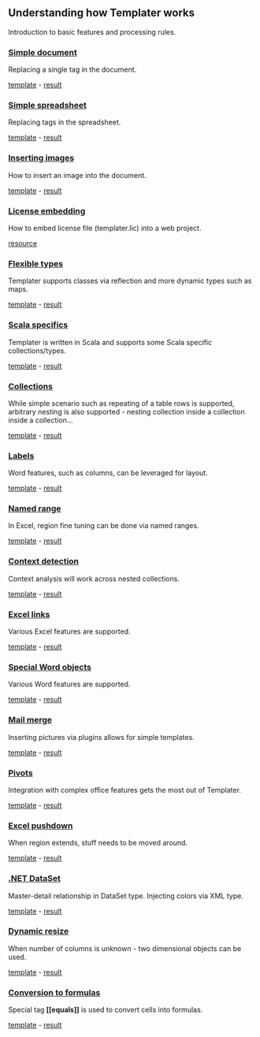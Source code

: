 ## Understanding how Templater works

Introduction to basic features and processing rules.

### [Simple document](SimpleDocument%20(.NET)/Readme.md)

Replacing a single tag in the document.

[template](SimpleDocument%20(.NET)/MyDocument.docx?raw=true) - [result](SimpleDocument%20(.NET)/result.docx?raw=true)

### [Simple spreadsheet](SimpleSpreadsheet%20(.NET)/Readme.md)

Replacing tags in the spreadsheet.

[template](SimpleSpreadsheet%20(.NET)/MySpreadsheet.xlsx?raw=true) - [result](SimpleSpreadsheet%20(.NET)/result.xlsx?raw=true)

### [Inserting images](ImageExample%20(Java)/Readme.md)

How to insert an image into the document.

[template](ImageExample%20(Java)/src/main/resources/Picture.docx?raw=true) - [result](ImageExample%20(Java)/result.docx?raw=true)

### [License embedding](WebExample%20(.NET)/Readme.md)

How to embed license file (templater.lic) into a web project.

[resource](WebExample%20(.NET)[WebExample%20(.NET)/TemplaterWeb.csproj#L96)

### [Flexible types](MapExample%20(Java)/Readme.md)

Templater supports classes via reflection and more dynamic types such as maps.

[template](MapExample%20(Java)/src/main/resources/MyMap.docx?raw=true) - [result](MapExample%20(Java)/result.docx?raw=true)

### [Scala specifics](BeerList%20(Scala)/Readme.md)

Templater is written in Scala and supports some Scala specific collections/types.

[template](BeerList%20(Scala)/src/main/resources/BeerList.docx?raw=true) - [result](BeerList%20(Scala)/result.docx?raw=true)

### [Collections](ListExample%20(Java)/Readme.md)

While simple scenario such as repeating of a table rows is supported, arbitrary nesting is also supported - nesting collection inside a collection inside a collection...

[template](ListExample%20(Java)/src/main/resources/MyList.docx?raw=true) - [result](ListExample%20(Java)/result.docx?raw=true)

### [Labels](Labels%20(.NET)/Readme.md)

Word features, such as columns, can be leveraged for layout.

[template](Labels%20(.NET)/label.docx?raw=true) - [result](Labels%20(.NET)/result.docx?raw=true)

### [Named range](NamedRange%20(Java)/Readme.md)

In Excel, region fine tuning can be done via named ranges.

[template](NamedRange%20(Java)/src/main/resources/Scorecard.xlsx?raw=true) - [result](NamedRange%20(Java)/result.xlsx?raw=true)

### [Context detection](SpreadsheetGrouping%20(.NET)/Readme.md)

Context analysis will work across nested collections.

[template](SpreadsheetGrouping%20(.NET)/Grouping.xlsx?raw=true) - [result](SpreadsheetGrouping%20(.NET)/result.xlsx?raw=true)

### [Excel links](ExcelLinks%20(Java)/Readme.md)

Various Excel features are supported.

[template](ExcelLinks%20(Java)/src/main/resources/Links.xlsx?raw=true) - [result](ExcelLinks%20(Java)/result.xlsx?raw=true)

### [Special Word objects](ExternalLinks%20(.NET)/Readme.md)

Various Word features are supported.

[template](ExternalLinks%20(.NET)/Links.docx?raw=true) - [result](ExternalLinks%20(.NET)/result.docx?raw=true)

### [Mail merge](MailMerge%20(.NET)/Readme.md)

Inserting pictures via plugins allows for simple templates.

[template](MailMerge%20(.NET)/letter.docx?raw=true) - [result](MailMerge%20(.NET)/result.docx?raw=true)

### [Pivots](PivotExample%20(Java)/Readme.md)

Integration with complex office features gets the most out of Templater.

[template](PivotExample%20(Java)/src/main/resources/Pivot.xlsx?raw=true) - [result](PivotExample%20(Java)/result.xlsx?raw=true)

### [Excel pushdown](PushDownExample%20(Java)/Readme.md)

When region extends, stuff needs to be moved around.

[template](PushDownExample%20(Java)/src/main/resources/MyTable.xlsx?raw=true) - [result](PushDownExample%20(Java)/result.xlsx?raw=true)

### [.NET DataSet](DataSet%20(.NET)/Readme.md)

Master-detail relationship in DataSet type. Injecting colors via XML type.

[template](DataSet%20(.NET)/SampleLetter.docx?raw=true) - [result](DataSet%20(.NET)/result.docx?raw=true)

### [Dynamic resize](DynamicResize%20(Java)/Readme.md)

When number of columns is unknown - two dimensional objects can be used.

[template](DynamicResize%20(Java)/src/main/resources/GroceryList.docx?raw=true) - [result](DynamicResize%20(Java)/result.docx?raw=true)

### [Conversion to formulas](ToFormulaConversion%20(.NET)/Readme.md)

Special tag **[[equals]]** is used to convert cells into formulas.

[template](ToFormulaConversion%20(.NET)/SimpleConversion.xlsx?raw=true) - [result](ToFormulaConversion%20(.NET)/result.xlsx?raw=true)

